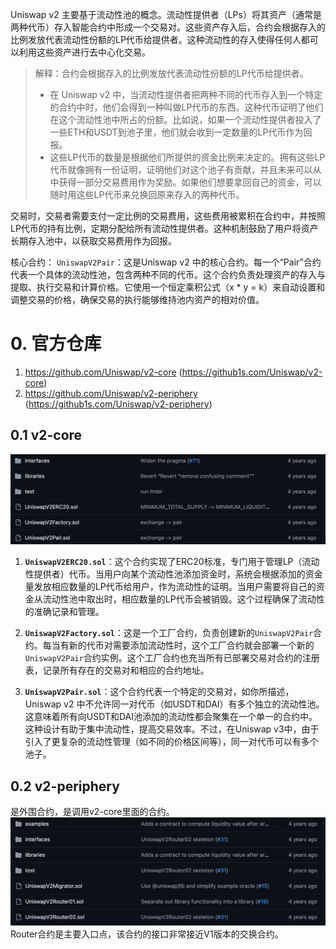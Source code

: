Uniswap v2 主要基于流动性池的概念。流动性提供者（LPs）将其资产（通常是两种代币）存入智能合约中形成一个交易对。这些资产存入后，合约会根据存入的比例发放代表流动性份额的LP代币给提供者。这种流动性的存入使得任何人都可以利用这些资产进行去中心化交易。

> 解释：合约会根据存入的比例发放代表流动性份额的LP代币给提供者。
> - 在 Uniswap v2 中，当流动性提供者把两种不同的代币存入到一个特定的合约中时，他们会得到一种叫做LP代币的东西。这种代币证明了他们在这个流动性池中所占的份额。比如说，如果一个流动性提供者投入了一些ETH和USDT到池子里，他们就会收到一定数量的LP代币作为回报。
> - 这些LP代币的数量是根据他们所提供的资金比例来决定的。拥有这些LP代币就像拥有一份证明，证明他们对这个池子有贡献，并且未来可以从中获得一部分交易费用作为奖励。如果他们想要拿回自己的资金，可以随时用这些LP代币来兑换回原来存入的两种代币。

交易时，交易者需要支付一定比例的交易费用，这些费用被累积在合约中，并按照LP代币的持有比例，定期分配给所有流动性提供者。这种机制鼓励了用户将资产长期存入池中，以获取交易费用作为回报。

核心合约：
`UniswapV2Pair`：这是Uniswap v2 中的核心合约。每一个“Pair”合约代表一个具体的流动性池，包含两种不同的代币。这个合约负责处理资产的存入与提取、执行交易和计算价格。它使用一个恒定乘积公式（x * y = k）来自动设置和调整交易的价格，确保交易的执行能够维持池内资产的相对价值。

# 0. 官方仓库

1. https://github.com/Uniswap/v2-core (https://github1s.com/Uniswap/v2-core)
2. https://github.com/Uniswap/v2-periphery (https://github1s.com/Uniswap/v2-periphery)

## 0.1 v2-core
![1](./img/1.png)  
1. **`UniswapV2ERC20.sol`**：这个合约实现了ERC20标准，专门用于管理LP（流动性提供者）代币。当用户向某个流动性池添加资金时，系统会根据添加的资金量发放相应数量的LP代币给用户，作为流动性的证明。当用户需要将自己的资金从流动性池中取出时，相应数量的LP代币会被销毁。这个过程确保了流动性的准确记录和管理。

2. **`UniswapV2Factory.sol`**：这是一个工厂合约，负责创建新的`UniswapV2Pair`合约。每当有新的代币对需要添加流动性时，这个工厂合约就会部署一个新的`UniswapV2Pair`合约实例。这个工厂合约也充当所有已部署交易对合约的注册表，记录所有存在的交易对和相应的合约地址。

3. **`UniswapV2Pair.sol`**：这个合约代表一个特定的交易对，如你所描述，Uniswap v2 中不允许同一对代币（如USDT和DAI）有多个独立的流动性池。这意味着所有向USDT和DAI池添加的流动性都会聚集在一个单一的合约中。这种设计有助于集中流动性，提高交易效率。不过，在Uniswap v3中，由于引入了更复杂的流动性管理（如不同的价格区间等），同一对代币可以有多个池子。

## 0.2 v2-periphery
是外围合约，是调用v2-core里面的合约。
![2](./img/2.png)
Router合约是主要入口点，该合约的接口非常接近V1版本的交换合约。








